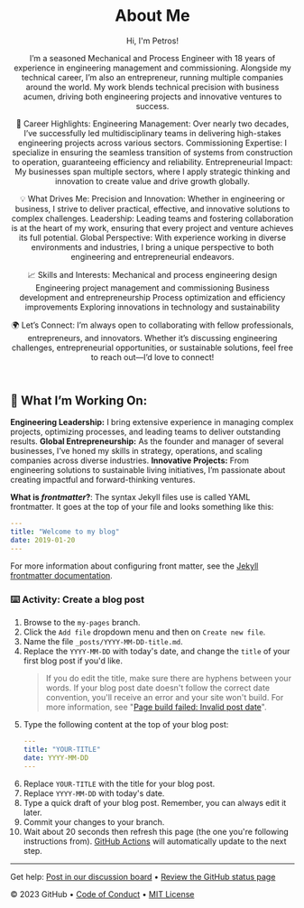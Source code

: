 <header>

<!--
  <<< Author notes: Course header >>>
  Include a 1280×640 image, course title in sentence case, and a concise description in emphasis.
  In your repository settings: enable template repository, add your 1280×640 social image, auto delete head branches.
  Add your open source license, GitHub uses MIT license.
-->

# About Me

Hi, I'm Petros!

I’m a seasoned Mechanical and Process Engineer with 18 years of experience in engineering management and commissioning. Alongside my technical career, I’m also an entrepreneur, running multiple companies around the world. My work blends technical precision with business acumen, driving both engineering projects and innovative ventures to success.




🌟 Career Highlights:
Engineering Management: Over nearly two decades, I’ve successfully led multidisciplinary teams in delivering high-stakes engineering projects across various sectors.
Commissioning Expertise: I specialize in ensuring the seamless transition of systems from construction to operation, guaranteeing efficiency and reliability.
Entrepreneurial Impact: My businesses span multiple sectors, where I apply strategic thinking and innovation to create value and drive growth globally.

💡 What Drives Me:
Precision and Innovation: Whether in engineering or business, I strive to deliver practical, effective, and innovative solutions to complex challenges.
Leadership: Leading teams and fostering collaboration is at the heart of my work, ensuring that every project and venture achieves its full potential.
Global Perspective: With experience working in diverse environments and industries, I bring a unique perspective to both engineering and entrepreneurial endeavors.

📈 Skills and Interests:
Mechanical and process engineering design
Engineering project management and commissioning
Business development and entrepreneurship
Process optimization and efficiency improvements
Exploring innovations in technology and sustainability

🌍 Let’s Connect:
I’m always open to collaborating with fellow professionals, entrepreneurs, and innovators. Whether it’s discussing engineering challenges, entrepreneurial opportunities, or sustainable solutions, feel free to reach out—I’d love to connect!

</header>

<!--
  <<< Author notes: Step 4 >>>
  Start this step by acknowledging the previous step.
  Define terms and link to docs.github.com.
  Historic note: previous version checked the file path. Previous version checked the front matter formatting.
-->

## 🌱 What I’m Working On:

**Engineering Leadership:** I bring extensive experience in managing complex projects, optimizing processes, and leading teams to deliver outstanding results.
**Global Entrepreneurship:** As the founder and manager of several businesses, I’ve honed my skills in strategy, operations, and scaling companies across diverse industries.
**Innovative Projects:** From engineering solutions to sustainable living initiatives, I’m passionate about creating impactful and forward-thinking ventures.

**What is _frontmatter_?**: The syntax Jekyll files use is called YAML frontmatter. It goes at the top of your file and looks something like this:

```yml
---
title: "Welcome to my blog"
date: 2019-01-20
---
```

For more information about configuring front matter, see the [Jekyll frontmatter documentation](https://jekyllrb.com/docs/frontmatter/).

### :keyboard: Activity: Create a blog post

1. Browse to the `my-pages` branch.
1. Click the `Add file` dropdown menu and then on `Create new file`.
1. Name the file `_posts/YYYY-MM-DD-title.md`.
1. Replace the `YYYY-MM-DD` with today's date, and change the `title` of your first blog post if you'd like.
   > If you do edit the title, make sure there are hyphens between your words.
   > If your blog post date doesn't follow the correct date convention, you'll receive an error and your site won't build. For more information, see "[Page build failed: Invalid post date](https://docs.github.com/en/pages/setting-up-a-github-pages-site-with-jekyll/troubleshooting-jekyll-build-errors-for-github-pages-sites)".
1. Type the following content at the top of your blog post:
   ```yaml
   ---
   title: "YOUR-TITLE"
   date: YYYY-MM-DD
   ---
   ```
1. Replace `YOUR-TITLE` with the title for your blog post.
1. Replace `YYYY-MM-DD` with today's date.
1. Type a quick draft of your blog post. Remember, you can always edit it later.
1. Commit your changes to your branch.
1. Wait about 20 seconds then refresh this page (the one you're following instructions from). [GitHub Actions](https://docs.github.com/en/actions) will automatically update to the next step.

<footer>

<!--
  <<< Author notes: Footer >>>
  Add a link to get support, GitHub status page, code of conduct, license link.
-->

---

Get help: [Post in our discussion board](https://github.com/orgs/skills/discussions/categories/github-pages) &bull; [Review the GitHub status page](https://www.githubstatus.com/)

&copy; 2023 GitHub &bull; [Code of Conduct](https://www.contributor-covenant.org/version/2/1/code_of_conduct/code_of_conduct.md) &bull; [MIT License](https://gh.io/mit)

</footer>
